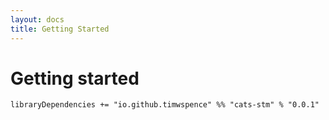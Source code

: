 ```yaml
---
layout: docs
title: Getting Started
---
```


# Getting started

`libraryDependencies += "io.github.timwspence" %% "cats-stm" % "0.0.1"`
